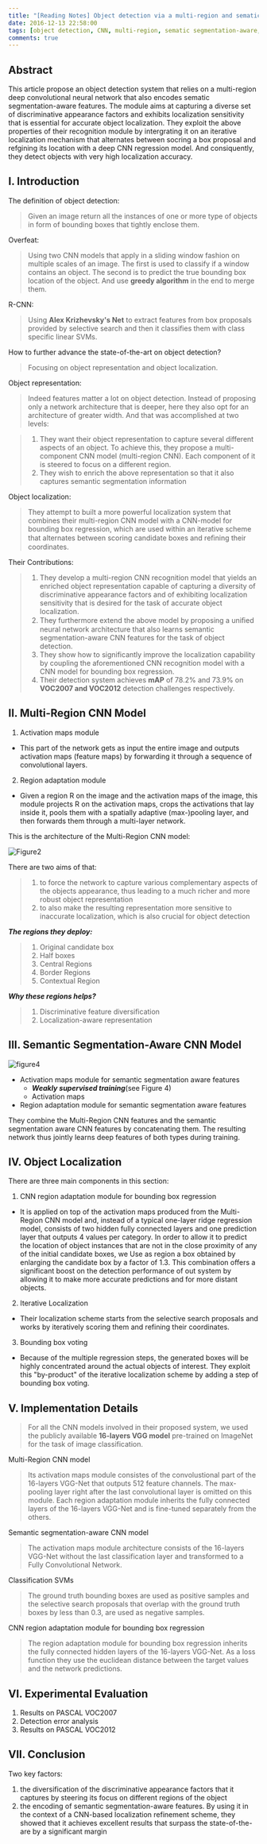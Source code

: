 ```yaml
---
title: "[Reading Notes] Object detection via a multi-region and sematic segmentation-aware CNN model"
date: 2016-12-13 22:58:00
tags: [object detection, CNN, multi-region, sematic segmentation-aware, Reading Notes]
comments: true
---
```


## Abstract

This article propose an object detection system that relies on a multi-region deep convolutional neural network that also encodes sematic segmentation-aware features. The module aims at capturing a diverse set of discriminative appearance factors and exhibits localization sensitivity that is essential for accurate object localization. They exploit the above properties of their recognition module by intergrating it on an iterative localization mechanism that alternates between socring a box proposal and refgining its location with a deep CNN regression model. And consiquently, they detect objects with very high localization accuracy.

## I. Introduction

The definition of object detection:

> Given an image return all the instances of one or more type of objects in form of bounding boxes that tightly enclose them.

<!-- more-->

Overfeat:

> Using two CNN models that apply in a sliding window fashion on multiple scales of an image. The first is used to classify if a window contains an object. The second is to predict the true bounding box location of the object. And use **greedy algorithm** in the end to merge them.

R-CNN:
> Using **Alex Krizhevsky's Net**  to extract features from box proposals provided by selective search and then it classifies them with class specific linear SVMs.

How to further advance the state-of-the-art on object detection?

> Focusing on object representation and object localization. 

Object representation:

> Indeed features matter a lot on object detection. Instead of proposing only a network architecture that is deeper, here they also opt for an architecture of greater width. And that was accomplished at two levels:

> 1. They want their object representation to capture several different aspects of an object. To achieve this, they propose a multi-component CNN model (multi-region CNN). Each component of it is steered to focus on a different region.
> 2. They wish to enrich the above representation so that it also captures semantic segmentation information

Object localization:

> They attempt to built a more powerful localization system that combines their multi-region CNN model with a CNN-model for bounding box regression, which are used within an iterative scheme that alternates between scoring candidate boxes and reﬁning their coordinates.

Their Contributions:

> 1. They develop a multi-region CNN recognition model that yields an enriched object representation capable of capturing a diversity of discriminative appearance factors and of exhibiting localization sensitivity that is desired for the task of accurate object localization.
> 2. They furthermore extend the above model by proposing a uniﬁed neural network architecture that also learns semantic segmentation-aware CNN features for the task of object detection.
> 3. They show how to significantly improve the localization capability by coupling the aforementioned CNN recognition model with a CNN model for bounding box regression.
> 4. Their detection system achieves **mAP** of 78.2% and 73.9% on **VOC2007 and VOC2012** detection challenges respectively.

## II. Multi-Region CNN Model

1. Activation maps module
 - This part of the network gets as input the entire image and outputs activation maps (feature maps) by forwarding it through a sequence of convolutional layers.
2. Region adaptation module
 - Given a region R on the image and the activation maps of the image, this module projects R on the activation maps, crops the activations that lay inside it, pools them with a spatially adaptive (max-)pooling layer, and then forwards them through a multi-layer network.

This is the architecture of the Multi-Region CNN model:

![Figure2](http://ohykn376o.bkt.clouddn.com/OBDE2.png)

There are two aims of that:

> 1. to force the network to capture various complementary aspects of the objects appearance, thus leading to a much richer and more robust object representation
> 2. to also make the resulting representation more sensitive to inaccurate localization, which is also crucial for object detection

***The regions they deploy:***

> 1. Original candidate box
> 2. Half boxes
> 3. Central Regions
> 4. Border Regions
> 5. Contextual Region

***Why these regions helps?***

> 1. Discriminative feature diversification
> 2. Localization-aware representation

## III. Semantic Segmentation-Aware CNN Model

![figure4](http://ohykn376o.bkt.clouddn.com/OBDE1.png)

 - Activation maps module for semantic segmentation aware features
     - ***Weakly supervised training***(see Figure 4)
     - Activation maps
 - Region adaptation module for semantic segmentation aware features
 
They combine the Multi-Region CNN features and the semantic segmentation aware CNN features by concatenating them. The resulting network thus jointly learns deep features of both types during training.

## IV. Object Localization

There are three main components in this section:

1. CNN region adaptation module for bounding box regression

 - It is applied on top of the activation maps produced from the Multi-Region CNN model and, instead of a typical one-layer ridge regression model, consists of two hidden fully connected layers and one prediction layer that outputs 4 values per category. In order to allow it to predict the location of object instances that are not in the close proximity of any of the initial candidate boxes, we Use as region a box obtained by enlarging the candidate box by a factor of 1.3. This combination offers a significant boost on the detection performance of out system by allowing it to make more accurate predictions and for more distant objects.

2. Iterative Localization

 - Their localization scheme starts from the selective search proposals and works by iteratively scoring them and refining their coordinates.

3. Bounding box voting

 - Because of the multiple regression steps, the generated boxes will be highly concentrated around the actual objects of interest. They exploit this "by-product" of the iterative localization scheme by adding a step of bounding box voting.

## V. Implementation Details

> For all the CNN models involved in their proposed system, we used the publicly available **16-layers VGG model** pre-trained on ImageNet for the task of image classification.

Multi-Region CNN model

> Its activation maps module consistes of the convolustional part of the 16-layers VGG-Net that outputs 512 feature channels. The max-pooling layer right after the last convolutional layer is omitted on this module. Each region adaptation module inherits the fully connected layers of the 16-layers VGG-Net and is fine-tuned separately from the others.

Semantic segmentation-aware CNN model

> The activation maps module architecture consists of the 16-layers VGG-Net without the last classification layer and transformed to a Fully Convolutional Network.

Classification SVMs

> The ground truth bounding boxes are used as positive samples and the selective search proposals that overlap with the ground truth boxes by less than 0.3, are used as negative samples.

CNN region adaptation module for bounding box regression

> The region adaptation module for bounding box regression inherits the fully connected hidden layers of the 16-layers VGG-Net. As a loss function they use the euclidean distance between the target values and the network predictions.

## VI. Experimental Evaluation

1. Results on PASCAL VOC2007
2. Detection error analysis
3. Results on PASCAL VOC2012

## VII. Conclusion

Two key factors:

1. the diversification of the discriminative appearance factors that it captures by steering its focus on different regions of the object
2. the encoding of semantic segmentation-aware features. By using it in the context of a CNN-based localization refinement scheme, they showed that it achieves excellent results that surpass the state-of-the-are by a significant margin